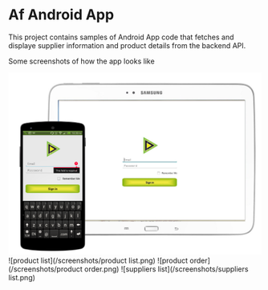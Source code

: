 # Af Android App

This project contains samples of Android App code that fetches and displaye supplier information and product details from the backend API.

Some screenshots of how the app looks like

![login](/screenshots/login.png)
![product list](/screenshots/product list.png)
![product order](/screenshots/product order.png)
![suppliers list](/screenshots/suppliers list.png)
